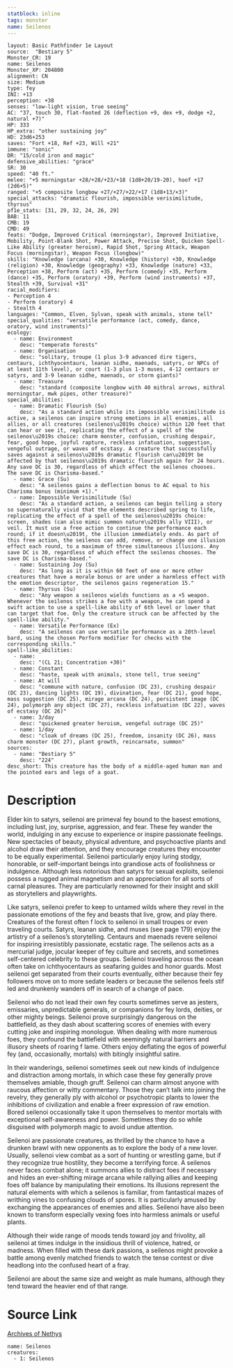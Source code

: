 ```yaml
---
statblock: inline
tags: monster
name: Seilenos
---
```

```statblock
layout: Basic Pathfinder 1e Layout
source:  "Bestiary 5"
Monster_CR: 19
name: Seilenos
Monster_XP: 204800
alignment: CN
size: Medium
type: fey
INI: +13
perception: +38
senses: "low-light vision, true seeing"
AC: "37, touch 30, flat-footed 26 (deflection +9, dex +9, dodge +2, natural +7)"
HP: 333
HP_extra: "other sustaining joy"
HD: 23d6+253
saves: "Fort +18, Ref +23, Will +21"
immune: "sonic"
DR: "15/cold iron and magic"
defensive_abilities: "grace"
SR: 30
speed: "40 ft."
melee: "+5 morningstar +28/+28/+23/+18 (1d8+20/19-20), hoof +17 (2d6+5)"
ranged: "+5 composite longbow +27/+27/+22/+17 (1d8+13/×3)"
special_attacks: "dramatic flourish, impossible verisimilitude, thyrsus"
pf1e_stats: [31, 29, 32, 24, 26, 29]
BAB: 11
CMB: 19
CMD: 49
feats: "Dodge, Improved Critical (morningstar), Improved Initiative, Mobility, Point-Blank Shot, Power Attack, Precise Shot, Quicken Spell-Like Ability (greater heroism), Rapid Shot, Spring Attack, Weapon Focus (morningstar), Weapon Focus (longbow)"
skills: "Knowledge (arcana) +30, Knowledge (history) +30, Knowledge (religion) +30, Knowledge (geography) +33, Knowledge (nature) +33, Perception +38, Perform (act) +35, Perform (comedy) +35, Perform (dance) +35, Perform (oratory) +39, Perform (wind instruments) +37, Stealth +39, Survival +31"
racial_modifiers:
- Perception 4
- Perform (oratory) 4
- Stealth 4
languages: "Common, Elven, Sylvan, speak with animals, stone tell"
special_qualities: "versatile performance (act, comedy, dance, oratory, wind instruments)"
ecology:
  - name: Environment
    desc: "temperate forests"
  - name: Organisation
    desc: "solitary, troupe (1 plus 3-9 advanced dire tigers, centaurs, ichthyocentaurs, leanan sidhe, maenads, satyrs, or NPCs of at least 11th level), or court (1-3 plus 1-3 muses, 4-12 centaurs or satyrs, and 3-9 leanan sidhe, maenads, or storm giants)"
  - name: Treasure
    desc: "standard (composite longbow with 40 mithral arrows, mithral morningstar, mwk pipes, other treasure)"
special_abilities:
  - name: Dramatic Flourish (Su)
    desc: "As a standard action while its impossible verisimilitude is active, a seilenos can inspire strong emotions in all enemies, all allies, or all creatures (seilenos\u2019s choice) within 120 feet that can hear or see it, replicating the effect of a spell of the seilenos\u2019s choice: charm monster, confusion, crushing despair, fear, good hope, joyful rapture, reckless infatuation, suggestion, vengeful outrage, or waves of ecstasy. A creature that successfully saves against a seilenos\u2019s dramatic flourish can\u2019t be affected by that seilenos\u2019s dramatic flourish again for 24 hours. Any save DC is 30, regardless of which effect the seilenos chooses. The save DC is Charisma-based."
  - name: Grace (Su)
    desc: "A seilenos gains a deflection bonus to AC equal to his Charisma bonus (minimum +1)."
  - name: Impossible Verisimilitude (Su)
    desc: "As a standard action, a seilenos can begin telling a story so supernaturally vivid that the elements described spring to life, replicating the effect of a spell of the seilenos\u2019s choice: screen, shades (can also mimic summon nature\u2019s ally VIII), or veil. It must use a free action to continue the performance each round; if it doesn\u2019t, the illusion immediately ends. As part of this free action, the seilenos can add, remove, or change one illusion effect each round, to a maximum of three simultaneous illusions. Any save DC is 30, regardless of which effect the seilenos chooses. The save DC is Charisma-based."
  - name: Sustaining Joy (Su)
    desc: "As long as it is within 60 feet of one or more other creatures that have a morale bonus or are under a harmless effect with the emotion descriptor, the seilenos gains regeneration 15."
  - name: Thyrsus (Su)
    desc: "Any weapon a seilenos wields functions as a +5 weapon. Whenever the seilenos strikes a foe with a weapon, he can spend a swift action to use a spell-like ability of 6th level or lower that can target that foe. Only the creature struck can be affected by the spell-like ability."
  - name: Versatile Performance (Ex)
    desc: "A seilenos can use versatile performance as a 20th-level bard, using the chosen Perform modifier for checks with the corresponding skills."
spell-like_abilities:
  - name:
    desc: "(CL 21; Concentration +30)"
  - name: Constant
    desc: "haste, speak with animals, stone tell, true seeing"
  - name: At will
    desc: "commune with nature, confusion (DC 23), crushing despair (DC 23), dancing lights (DC 19), divination, fear (DC 21), good hope, mass suggestion (DC 25), mirage arcana (DC 24), persistent image (DC 24), polymorph any object (DC 27), reckless infatuation (DC 22), waves of ecstasy (DC 26)"
  - name: 3/day
    desc: "quickened greater heroism, vengeful outrage (DC 25)"
  - name: 1/day
    desc: "cloak of dreams (DC 25), freedom, insanity (DC 26), mass charm monster (DC 27), plant growth, reincarnate, summon"
sources:
  - name: "Bestiary 5"
    desc: "224"
desc_short: This creature has the body of a middle-aged human man and the pointed ears and legs of a goat.
```
# Description
Elder kin to satyrs, seilenoi are primeval fey bound to the basest emotions, including lust, joy, surprise, aggression, and fear. These fey wander the world, indulging in any excuse to experience or inspire passionate feelings. New spectacles of beauty, physical adventure, and psychoactive plants and alcohol draw their attention, and they encourage creatures they encounter to be equally experimental. Seilenoi particularly enjoy luring stodgy, honorable, or self-important beings into grandiose acts of foolishness or indulgence. Although less notorious than satyrs for sexual exploits, seilenoi possess a rugged animal magnetism and an appreciation for all sorts of carnal pleasures. They are particularly renowned for their insight and skill as storytellers and playwrights.

 Like satyrs, seilenoi prefer to keep to untamed wilds where they revel in the passionate emotions of the fey and beasts that live, grow, and play there. Creatures of the forest often f lock to seilenoi in small troupes or even traveling courts. Satyrs, leanan sidhe, and muses (see page 179) enjoy the artistry of a seilenos’s storytelling. Centaurs and maenads revere seilenoi for inspiring irresistibly passionate, ecstatic rage. The seilenos acts as a mercurial judge, jocular keeper of fey culture and secrets, and sometimes self-centered celebrity to these groups. Seilenoi traveling across the ocean often take on ichthyocentaurs as seafaring guides and honor guards. Most seilenoi get separated from their courts eventually, either because their fey followers move on to more sedate leaders or because the seilenos feels stif led and drunkenly wanders off in search of a change of pace.

 Seilenoi who do not lead their own fey courts sometimes serve as jesters, emissaries, unpredictable generals, or companions for fey lords, deities, or other mighty beings. Seilenoi prove surprisingly dangerous on the battlefield, as they dash about scattering scores of enemies with every cutting joke and inspiring monologue. When dealing with more numerous foes, they confound the battlefield with seemingly natural barriers and illusory sheets of roaring f lame. Others enjoy deflating the egos of powerful fey (and, occasionally, mortals) with bitingly insightful satire.

 In their wanderings, seilenoi sometimes seek out new kinds of indulgence and distraction among mortals, in which case these fey generally prove themselves amiable, though gruff. Seilenoi can charm almost anyone with raucous affection or witty commentary. Those they can’t talk into joining the revelry, they generally ply with alcohol or psychotropic plants to lower the inhibitions of civilization and enable a freer expression of raw emotion. Bored seilenoi occasionally take it upon themselves to mentor mortals with exceptional self-awareness and power. Sometimes they do so while disguised with polymorph magic to avoid undue attention.

 Seilenoi are passionate creatures, as thrilled by the chance to have a drunken brawl with new opponents as to explore the body of a new lover. Usually, seilenoi view combat as a sort of hunting or wrestling game, but if they recognize true hostility, they become a terrifying force. A seilenos never faces combat alone; it summons allies to distract foes if necessary and hides an ever-shifting mirage arcana while rallying allies and keeping foes off balance by manipulating their emotions. Its illusions represent the natural elements with which a seilenos is familiar, from fantastical mazes of writhing vines to confusing clouds of spores. It is particularly amused by exchanging the appearances of enemies and allies. Seilenoi have also been known to transform especially vexing foes into harmless animals or useful plants.

 Although their wide range of moods tends toward joy and frivolity, all seilenoi at times indulge in the insidious thrill of violence, hatred, or madness. When filled with these dark passions, a seilenos might provoke a battle among evenly matched friends to watch the tense contest or dive headlong into the confused heart of a fray.

 Seilenoi are about the same size and weight as male humans, although they tend toward the heavier end of that range.
# Source Link
[Archives of Nethys](https://aonprd.com/MonsterDisplay.aspx?ItemName=Seilenos)
```encounter-table
name: Seilenos
creatures:
  - 1: Seilenos
```
